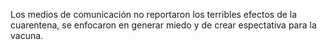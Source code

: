 Los medios de comunicación no reportaron los terribles efectos de la cuarentena, se enfocaron en generar miedo y de crear espectativa para la vacuna.
